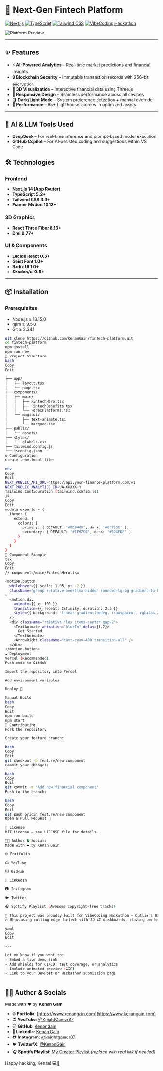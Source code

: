 # 🚀 Next-Gen Fintech Platform

[![Next.js](https://img.shields.io/badge/Next.js-13.5+-000000?logo=next.js&logoColor=white)](https://nextjs.org/)
[![TypeScript](https://img.shields.io/badge/TypeScript-5.2+-3178C6?logo=typescript&logoColor=white)](https://www.typescriptlang.org/)
[![Tailwind CSS](https://img.shields.io/badge/Tailwind_CSS-3.3+-06B6D4?logo=tailwind-css&logoColor=white)](https://tailwindcss.com/)
[![VibeCoding Hackathon](https://img.shields.io/badge/Built%20For-VibeCoding%20Hackathon-orange?style=flat-square)](#)

![Platform Preview](public/preview.jpg)

---

## ✨ Features

- ⚡ **AI-Powered Analytics** – Real-time market predictions and financial insights  
- 🔒 **Blockchain Security** – Immutable transaction records with 256-bit encryption  
- 🧠 **3D Visualization** – Interactive financial data using Three.js  
- 📱 **Responsive Design** – Seamless performance across all devices  
- 🌗 **Dark/Light Mode** – System preference detection + manual override  
- 🚀 **Performance** – 95+ Lighthouse score with optimized assets  

---

## 🧠 AI & LLM Tools Used

- **DeepSeek** – For real-time inference and prompt-based model execution
- **GitHub Copilot** – For AI-assisted coding and suggestions within VS Code
  

## 🛠 Technologies

### Frontend
- **Next.js 14 (App Router)**
- **TypeScript 5.2+**
- **Tailwind CSS 3.3+**
- **Framer Motion 10.12+**

### 3D Graphics
- **React Three Fiber 8.13+**
- **Drei 9.77+**

### UI & Components
- **Lucide React 0.3+**
- **Geist Font 1.0+**
- **Radix UI 1.0+**
- **Shadcn/ui 0.5+**

---

## 📦 Installation

### Prerequisites
- Node.js ≥ 18.15.0  
- npm ≥ 9.5.0  
- Git ≥ 2.34.1  

```bash
git clone https://github.com/KenanGain/fintech-platform.git
cd fintech-platform
npm install
npm run dev
📂 Project Structure
bash
Copy
Edit
.
├── app/
│   ├── layout.tsx
│   └── page.tsx
├── components/
│   ├── main/
│   │   ├── FintechHero.tsx
│   │   ├── FintechBenefits.tsx
│   │   └── ForexPlatforms.tsx
│   └── magicui/
│       ├── text-animate.tsx
│       └── marquee.tsx
├── public/
│   └── assets/
├── styles/
│   └── globals.css
├── tailwind.config.js
└── tsconfig.json
⚙ Configuration
Create .env.local file:

env
Copy
Edit
NEXT_PUBLIC_API_URL=https://api.your-finance-platform.com/v1
NEXT_PUBLIC_ANALYTICS_ID=UA-XXXXX-Y
Tailwind Configuration (tailwind.config.js)
js
Copy
Edit
module.exports = {
  theme: {
    extend: {
      colors: {
        primary: { DEFAULT: '#0D9488', dark: '#0F766E' },
        secondary: { DEFAULT: '#1E67C6', dark: '#1D4ED8' }
      }
    }
  }
}
🎨 Component Example
tsx
Copy
Edit
// components/main/FintechHero.tsx

<motion.button
  whileHover={{ scale: 1.05, y: -2 }}
  className="group relative overflow-hidden rounded-lg bg-gradient-to-br from-blue-600/30 to-cyan-500/30 px-6 py-3 backdrop-blur-lg"
>
  <motion.div
    animate={{ x: 100 }}
    transition={{ repeat: Infinity, duration: 2.5 }}
    style={{ background: 'linear-gradient(90deg, transparent, rgba(34,211,238,0.4), transparent)' }}
  />
  <div className="relative flex items-center gap-2">
    <TextAnimate animation="blurIn" delay={1.2}>
      Get Started
    </TextAnimate>
    <ArrowRight className="text-cyan-400 transition-all" />
  </div>
</motion.button>
☁️ Deployment
Vercel (Recommended)
Push code to GitHub

Import the repository into Vercel

Add environment variables

Deploy 🎉

Manual Build
bash
Copy
Edit
npm run build
npm start
🤝 Contributing
Fork the repository

Create your feature branch:

bash
Copy
Edit
git checkout -b feature/new-component
Commit your changes:

bash
Copy
Edit
git commit -m "Add new financial component"
Push to the branch:

bash
Copy
Edit
git push origin feature/new-component
Open a Pull Request 🚀

📄 License
MIT License – see LICENSE file for details.

🧑‍💻 Author & Socials
Made with ❤️ by Kenan Gain

🌐 Portfolio

📺 YouTube

🐱 GitHub

💼 LinkedIn

📷 Instagram

🐦 Twitter

🎧 Spotify Playlist (Awesome copyright-free tracks)

🎉 This project was proudly built for VibeCoding Hackathon – Outliers UI Edition
🔥 Showcasing cutting-edge fintech with 3D AI dashboards, blazing performance & aesthetic design!

yaml
Copy
Edit

---

Let me know if you want to:
- Embed a live demo link
- Add shields for CI/CD, test coverage, or analytics
- Include animated preview (GIF)
- Link to your DevPost or Hackathon submission page



```
## 🧑‍💻 Author & Socials

Made with ❤️ by **Kenan Gain**

- 🌐 **Portfolio**: [https://www.kenangain.com](https://www.kenangain.com)
- 📺 **YouTube**: [@KnightGamer87](https://www.youtube.com/@KnightGamer87)
- 🐱 **GitHub**: [KenanGain](https://github.com/KenanGain)
- 💼 **LinkedIn**: [Kenan Gain](https://www.linkedin.com/in/kenan-gain-33048518a/)
- 📷 **Instagram**: [@knightgamer87](https://www.instagram.com/knightgamer87/)
- 🐦 **Twitter/X**: [@KenanGain](https://twitter.com/KenanGain)
- 🎧 **Spotify Playlist**: [My Creator Playlist](https://open.spotify.com/playlist/xyz) *(replace with real link if needed)*

Happy hacking, Kenan! 💻🚀

